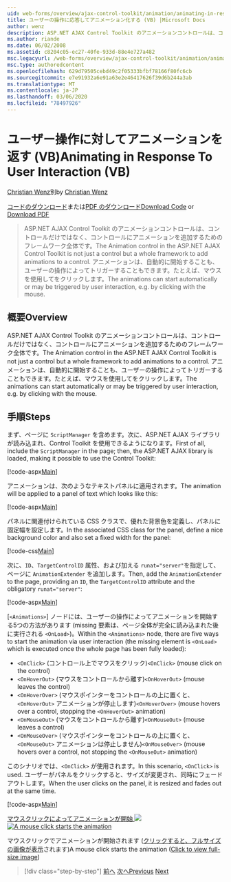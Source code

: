 ```yaml
---
uid: web-forms/overview/ajax-control-toolkit/animation/animating-in-response-to-user-interaction-vb
title: ユーザーの操作に応答してアニメーション化する (VB) |Microsoft Docs
author: wenz
description: ASP.NET AJAX Control Toolkit のアニメーションコントロールは、コントロールだけではなく、コントロールにアニメーションを追加するためのフレームワーク全体です。 アニメーションは星型にすることができます...
ms.author: riande
ms.date: 06/02/2008
ms.assetid: c8204c05-ec27-40fe-933d-88e4e727a482
msc.legacyurl: /web-forms/overview/ajax-control-toolkit/animation/animating-in-response-to-user-interaction-vb
msc.type: authoredcontent
ms.openlocfilehash: 629d79505cebd49c2f05333bfbf78166f80fc6cb
ms.sourcegitcommit: e7e91932a6e91a63e2e46417626f39d6b244a3ab
ms.translationtype: MT
ms.contentlocale: ja-JP
ms.lasthandoff: 03/06/2020
ms.locfileid: "78497926"
---
```

# <a name="animating-in-response-to-user-interaction-vb"></a><span data-ttu-id="b45ca-104">ユーザー操作に対してアニメーションを返す (VB)</span><span class="sxs-lookup"><span data-stu-id="b45ca-104">Animating in Response To User Interaction (VB)</span></span>

<span data-ttu-id="b45ca-105">[Christian Wenz](https://github.com/wenz)別</span><span class="sxs-lookup"><span data-stu-id="b45ca-105">by [Christian Wenz](https://github.com/wenz)</span></span>

<span data-ttu-id="b45ca-106">[コードのダウンロード](https://download.microsoft.com/download/f/9/a/f9a26acd-8df4-4484-8a18-199e4598f411/Animation6.vb.zip)または[PDF のダウンロード](https://download.microsoft.com/download/6/7/1/6718d452-ff89-4d3f-a90e-c74ec2d636a3/animation6VB.pdf)</span><span class="sxs-lookup"><span data-stu-id="b45ca-106">[Download Code](https://download.microsoft.com/download/f/9/a/f9a26acd-8df4-4484-8a18-199e4598f411/Animation6.vb.zip) or [Download PDF](https://download.microsoft.com/download/6/7/1/6718d452-ff89-4d3f-a90e-c74ec2d636a3/animation6VB.pdf)</span></span>

> <span data-ttu-id="b45ca-107">ASP.NET AJAX Control Toolkit のアニメーションコントロールは、コントロールだけではなく、コントロールにアニメーションを追加するためのフレームワーク全体です。</span><span class="sxs-lookup"><span data-stu-id="b45ca-107">The Animation control in the ASP.NET AJAX Control Toolkit is not just a control but a whole framework to add animations to a control.</span></span> <span data-ttu-id="b45ca-108">アニメーションは、自動的に開始することも、ユーザーの操作によってトリガーすることもできます。たとえば、マウスを使用してをクリックします。</span><span class="sxs-lookup"><span data-stu-id="b45ca-108">The animations can start automatically or may be triggered by user interaction, e.g. by clicking with the mouse.</span></span>

## <a name="overview"></a><span data-ttu-id="b45ca-109">概要</span><span class="sxs-lookup"><span data-stu-id="b45ca-109">Overview</span></span>

<span data-ttu-id="b45ca-110">ASP.NET AJAX Control Toolkit のアニメーションコントロールは、コントロールだけではなく、コントロールにアニメーションを追加するためのフレームワーク全体です。</span><span class="sxs-lookup"><span data-stu-id="b45ca-110">The Animation control in the ASP.NET AJAX Control Toolkit is not just a control but a whole framework to add animations to a control.</span></span> <span data-ttu-id="b45ca-111">アニメーションは、自動的に開始することも、ユーザーの操作によってトリガーすることもできます。たとえば、マウスを使用してをクリックします。</span><span class="sxs-lookup"><span data-stu-id="b45ca-111">The animations can start automatically or may be triggered by user interaction, e.g. by clicking with the mouse.</span></span>

## <a name="steps"></a><span data-ttu-id="b45ca-112">手順</span><span class="sxs-lookup"><span data-stu-id="b45ca-112">Steps</span></span>

<span data-ttu-id="b45ca-113">まず、ページに `ScriptManager` を含めます。次に、ASP.NET AJAX ライブラリが読み込まれ、Control Toolkit を使用できるようになります。</span><span class="sxs-lookup"><span data-stu-id="b45ca-113">First of all, include the `ScriptManager` in the page; then, the ASP.NET AJAX library is loaded, making it possible to use the Control Toolkit:</span></span>

[!code-aspx[Main](animating-in-response-to-user-interaction-vb/samples/sample1.aspx)]

<span data-ttu-id="b45ca-114">アニメーションは、次のようなテキストパネルに適用されます。</span><span class="sxs-lookup"><span data-stu-id="b45ca-114">The animation will be applied to a panel of text which looks like this:</span></span>

[!code-aspx[Main](animating-in-response-to-user-interaction-vb/samples/sample2.aspx)]

<span data-ttu-id="b45ca-115">パネルに関連付けられている CSS クラスで、優れた背景色を定義し、パネルに固定幅を設定します。</span><span class="sxs-lookup"><span data-stu-id="b45ca-115">In the associated CSS class for the panel, define a nice background color and also set a fixed width for the panel:</span></span>

[!code-css[Main](animating-in-response-to-user-interaction-vb/samples/sample3.css)]

<span data-ttu-id="b45ca-116">次に、`ID`、`TargetControlID` 属性、および加える `runat="server"`を指定して、ページに `AnimationExtender` を追加します。</span><span class="sxs-lookup"><span data-stu-id="b45ca-116">Then, add the `AnimationExtender` to the page, providing an `ID`, the `TargetControlID` attribute and the obligatory `runat="server"`:</span></span>

[!code-aspx[Main](animating-in-response-to-user-interaction-vb/samples/sample4.aspx)]

<span data-ttu-id="b45ca-117">[`<Animations>`] ノードには、ユーザーの操作によってアニメーションを開始する5つの方法があります (missing 要素は、ページ全体が完全に読み込まれた後に実行される `<OnLoad>`)。</span><span class="sxs-lookup"><span data-stu-id="b45ca-117">Within the `<Animations>` node, there are five ways to start the animation via user interaction (the missing element is `<OnLoad>` which is executed once the whole page has been fully loaded):</span></span>

- <span data-ttu-id="b45ca-118">`<OnClick>` (コントロール上でマウスをクリック)</span><span class="sxs-lookup"><span data-stu-id="b45ca-118">`<OnClick>` (mouse click on the control)</span></span>
- <span data-ttu-id="b45ca-119">`<OnHoverOut>` (マウスをコントロールから離す)</span><span class="sxs-lookup"><span data-stu-id="b45ca-119">`<OnHoverOut>` (mouse leaves the control)</span></span>
- <span data-ttu-id="b45ca-120">`<OnHoverOver>` (マウスポインターをコントロールの上に置くと、`<OnHoverOut>` アニメーションが停止します)</span><span class="sxs-lookup"><span data-stu-id="b45ca-120">`<OnHoverOver>` (mouse hovers over a control, stopping the `<OnHoverOut>` animation)</span></span>
- <span data-ttu-id="b45ca-121">`<OnMouseOut>` (マウスをコントロールから離す)</span><span class="sxs-lookup"><span data-stu-id="b45ca-121">`<OnMouseOut>` (mouse leaves a control)</span></span>
- <span data-ttu-id="b45ca-122">`<OnMouseOver>` (マウスポインターをコントロールの上に置くと、`<OnMouseOut>` アニメーションは停止しません)</span><span class="sxs-lookup"><span data-stu-id="b45ca-122">`<OnMouseOver>` (mouse hovers over a control, not stopping the `<OnMouseOut>` animation)</span></span>

<span data-ttu-id="b45ca-123">このシナリオでは、`<OnClick>` が使用されます。</span><span class="sxs-lookup"><span data-stu-id="b45ca-123">In this scenario, `<OnClick>` is used.</span></span> <span data-ttu-id="b45ca-124">ユーザーがパネルをクリックすると、サイズが変更され、同時にフェードアウトします。</span><span class="sxs-lookup"><span data-stu-id="b45ca-124">When the user clicks on the panel, it is resized and fades out at the same time.</span></span>

[!code-aspx[Main](animating-in-response-to-user-interaction-vb/samples/sample5.aspx)]

<span data-ttu-id="b45ca-125">[マウスクリックによってアニメーションが開始 ![](animating-in-response-to-user-interaction-vb/_static/image2.png)](animating-in-response-to-user-interaction-vb/_static/image1.png)</span><span class="sxs-lookup"><span data-stu-id="b45ca-125">[![A mouse click starts the animation](animating-in-response-to-user-interaction-vb/_static/image2.png)](animating-in-response-to-user-interaction-vb/_static/image1.png)</span></span>

<span data-ttu-id="b45ca-126">マウスクリックでアニメーションが開始されます ([クリックすると、フルサイズの画像が表示](animating-in-response-to-user-interaction-vb/_static/image3.png)されます)</span><span class="sxs-lookup"><span data-stu-id="b45ca-126">A mouse click starts the animation ([Click to view full-size image](animating-in-response-to-user-interaction-vb/_static/image3.png))</span></span>

> [!div class="step-by-step"]
> <span data-ttu-id="b45ca-127">[前へ](picking-one-animation-out-of-a-list-vb.md)
> [次へ](disabling-actions-during-animation-vb.md)</span><span class="sxs-lookup"><span data-stu-id="b45ca-127">[Previous](picking-one-animation-out-of-a-list-vb.md)
[Next](disabling-actions-during-animation-vb.md)</span></span>

